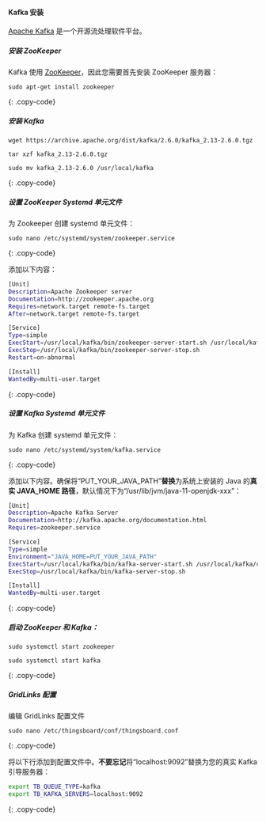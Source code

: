 #### Kafka 安装

[Apache Kafka](https://kafka.apache.org/) 是一个开源流处理软件平台。

##### 安装 ZooKeeper

Kafka 使用 [ZooKeeper](https://zookeeper.apache.org/)，因此您需要首先安装 ZooKeeper 服务器：

```text
sudo apt-get install zookeeper
```
{: .copy-code}

##### 安装 Kafka

```text
wget https://archive.apache.org/dist/kafka/2.6.0/kafka_2.13-2.6.0.tgz

tar xzf kafka_2.13-2.6.0.tgz

sudo mv kafka_2.13-2.6.0 /usr/local/kafka
```
{: .copy-code}

##### 设置 ZooKeeper Systemd 单元文件

为 Zookeeper 创建 systemd 单元文件：
```text
sudo nano /etc/systemd/system/zookeeper.service
```
{: .copy-code}

添加以下内容：
```bash
[Unit]
Description=Apache Zookeeper server
Documentation=http://zookeeper.apache.org
Requires=network.target remote-fs.target
After=network.target remote-fs.target

[Service]
Type=simple
ExecStart=/usr/local/kafka/bin/zookeeper-server-start.sh /usr/local/kafka/config/zookeeper.properties
ExecStop=/usr/local/kafka/bin/zookeeper-server-stop.sh
Restart=on-abnormal

[Install]
WantedBy=multi-user.target
```
{: .copy-code}

##### 设置 Kafka Systemd 单元文件

为 Kafka 创建 systemd 单元文件：
```text
sudo nano /etc/systemd/system/kafka.service
```
{: .copy-code}

添加以下内容。确保将“PUT_YOUR_JAVA_PATH”**替换**为系统上安装的 Java 的**真实 JAVA_HOME 路径**，默认情况下为“/usr/lib/jvm/java-11-openjdk-xxx”：
```bash
[Unit]
Description=Apache Kafka Server
Documentation=http://kafka.apache.org/documentation.html
Requires=zookeeper.service

[Service]
Type=simple
Environment="JAVA_HOME=PUT_YOUR_JAVA_PATH"
ExecStart=/usr/local/kafka/bin/kafka-server-start.sh /usr/local/kafka/config/server.properties
ExecStop=/usr/local/kafka/bin/kafka-server-stop.sh

[Install]
WantedBy=multi-user.target
```
{: .copy-code}
##### 启动 ZooKeeper 和 Kafka：

```text
sudo systemctl start zookeeper

sudo systemctl start kafka
```
{: .copy-code}

##### GridLinks 配置

编辑 GridLinks 配置文件

```text
sudo nano /etc/thingsboard/conf/thingsboard.conf
```
{: .copy-code}

将以下行添加到配置文件中。**不要忘记**将“localhost:9092”替换为您的真实 Kafka 引导服务器：

```bash
export TB_QUEUE_TYPE=kafka
export TB_KAFKA_SERVERS=localhost:9092
```
{: .copy-code}